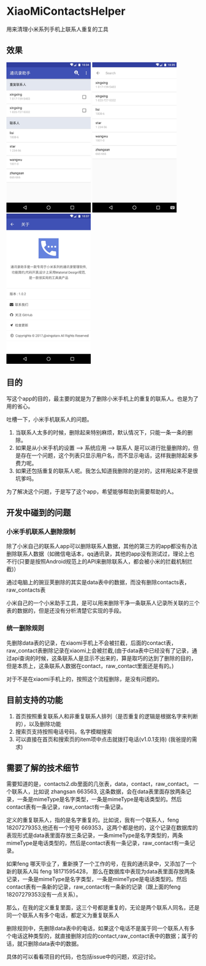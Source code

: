 # XiaoMiContactsHelper
用来清理小米系列手机上联系人重复的工具

## 效果

<img src="art/xiaomicontacts_2017_02_16_001.png" width="220">
<img src="art/xiaomicontacts_2017_02_16_002.png" width="220">
<img src="art/xiaomicontacts_2017_02_16_003.png" width="220">

## 目的
写这个app的目的，最主要的就是为了删除小米手机上的重复的联系人。也是为了用的省心。

吐槽一下，小米手机联系人的问题。

1. 当联系人太多的时候，删除起来特别麻烦，默认情况下，只能一条一条的删除。
2. 如果是从小米手机的设置 --> 系统应用 --> 联系人 是可以进行批量删除的，但是存在一个问题，这个列表只显示用户名，而不显示电话，这样我删除起来多费力呢。
3. 如果还包括重复的联系人呢。我怎么知道我删除的是对的，这样用起来不是很坑爹吗。

为了解决这个问题，于是写了这个app，希望能够帮助到需要帮助的人。

## 开发中碰到的问题

### 小米手机联系人删除限制
除了小米自己的联系人app可以删除联系人数据，其他的第三方的app都没有办法删除联系人数据（如微信电话本，qq通讯录，其他的app没有测试过，理论上也不行(只要是按照Android规范上的API来删除联系人，都会被小米的拦截机制拦截)）

通过电脑上的豌豆荚删除的其实是data表中的数据，而没有删除contacts表，raw_contacts表

小米自己的一个小米助手工具，是可以用来删除干净一条联系人记录所关联的三个表的数据的，但是还没有分析清楚它实现的手段。

### 统一删除规则
先删除data表的记录，在xiaomi手机上不会被拦截，后面的contact表，raw_contact表删除记录在xiaomi上会被拦截,(由于data表中已经没有了记录，通过api查询的时候，这条联系人是显示不出来的，算是取巧的达到了删除的目的，但是本质上，这条联系人数据在contact，raw_contact里面还是有的。)

对于不是在xiaomi手机上的，按照这个流程删除，是没有问题的。

## 目前支持的功能

1. 首页按照重复联系人和非重复联系人排列（是否重复的逻辑是根据名字来判断的），以及删除功能
2. 搜索页支持按照电话号码，名字模糊搜索
3. 可以直接在首页和搜索页的item项中点击就拨打电话(v1.0.1支持) (我爸提的需求)


## 需要了解的技术细节

需要知道的是，contacts2.db里面的几张表，data，contact，raw_contact。 一个联系人，比如说 zhangsan 663563, 这条数据，会在data表里面存放两条记录，一条是mimeType是名字类型，一条是mimeType是电话类型的。然后contact表有一条记录，raw_contact有一条记录。

定义的重复联系人，指的是名字重复的。比如说，我有一个联系人，feng 18207279353,他还有一个短号 669353，这两个都是他的，这个记录在数据库的表现形式是data表里面存放三条记录，一条mimeType是名字类型的，两条mimeType是电话类型的，然后是contact表有一条记录，raw_contact有一条记录。

如果feng 哪天毕业了，重新换了一个工作的号，在我的通讯录中，又添加了一个新的联系人叫 feng 18171595428， 那么在数据库中表现为data表里面存放两条记录，一条是mimeType是名字类型，一条是mimeType是电话类型的。然后contact表有一条新的记录，raw_contact有一条新的记录（跟上面的feng 18207279353没有一点关系）。

那么，在我的定义重复里面，这三个号都是重复的，无论是两个联系人同名，还是同一个联系人有多个电话，都定义为重复联系人

删除规则中，先删除data表中的电话，如果这个电话不是属于同一个联系人有多个电话这种类型的，就直接删除对应的contact,raw_contact表中的数据；属于的话，就只删除data表中的数据。

具体的可以看看项目的代码，也包括issue中的问题，欢迎讨论。
